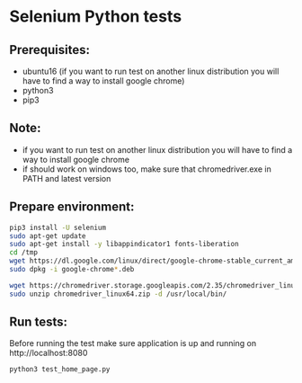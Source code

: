 # Selenium Python tests 

## Prerequisites:
 - ubuntu16 (if you want to run test on another linux distribution you will have to find a way to install google chrome)
 - python3 
 - pip3

## Note:
 - if you want to run test on another linux distribution you will have to find a way to install google chrome
 - if should work on windows too, make sure that chromedriver.exe in PATH and latest version

## Prepare environment:
```bash
pip3 install -U selenium
sudo apt-get update
sudo apt-get install -y libappindicator1 fonts-liberation 
cd /tmp
wget https://dl.google.com/linux/direct/google-chrome-stable_current_amd64.deb
sudo dpkg -i google-chrome*.deb

wget https://chromedriver.storage.googleapis.com/2.35/chromedriver_linux64.zip
sudo unzip chromedriver_linux64.zip -d /usr/local/bin/
```

## Run tests:
Before running the test make sure application is up and running on http://localhost:8080
```bash
python3 test_home_page.py
```
